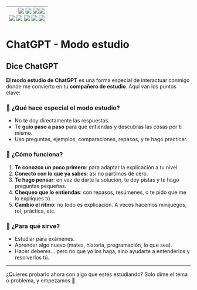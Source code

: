 <div align=right>
 
|[![](https://img.shields.io/badge/-Inicio-FFF?style=flat&logo=Emlakjet&logoColor=black)](/README.md) [![](https://img.shields.io/badge/-Introducción-FFF?style=flat&logo=abbrobotstudio&logoColor=black)](/documentos/intro.md) [![](https://img.shields.io/badge/-Panorámica-FFF?style=flat&logo=openstreetmap&logoColor=black)](/documentos/panoramica.md)[![](https://img.shields.io/badge/-Modelos_de_lenguaje-FFF?style=flat&logo=LiveChat&logoColor=black)](/documentos/LLMs.md)<br>  [![](https://img.shields.io/badge/-Prompts-FFF?style=flat&logo=Proton&logoColor=black)](/documentos/prompts/README.md) [![](https://img.shields.io/badge/-Ing,_de_prompts-FFF?style=flat&logo=googleearthengine&logoColor=black)](/documentos/ingenieriaDePrompts/README.md) [![](https://img.shields.io/badge/-Patrones-FFF?style=flat&logo=textpattern&logoColor=black)](/documentos/ingenieriaDePrompts/patrones/README.md) [![](https://img.shields.io/badge/8vP-FFF?style=flat&logo=v8&logoColor=black)](/documentos/prompts/mejoresPracticas/8virtudesDelPrompting.md) [![](https://img.shields.io/badge/-Casos_de_uso-FFF?style=flat&logo=gitbook&logoColor=black)](/documentos/casosDeUso/README.md)|
|-:|

</div>

# ChatGPT - Modo estudio

## Dice ChatGPT


**El modo estudio de ChatGPT** es una forma especial de interactuar conmigo donde me convierto en tu **compañero de estudio**. Aquí van los puntos clave:

### 🌱 ¿Qué hace especial el modo estudio?

* No te doy directamente las respuestas.
* Te **guío paso a paso** para que entiendas y descubras las cosas por ti mismo.
* Uso preguntas, ejemplos, comparaciones, repasos, y te hago practicar.

### 🧠 ¿Cómo funciona?

1. **Te conozco un poco primero**: para adaptar la explicación a tu nivel.
2. **Conecto con lo que ya sabes**: así no partimos de cero.
3. **Te hago pensar**: en vez de darte la solución, te doy pistas y te hago preguntas pequeñas.
4. **Chequeo que lo entiendas**: con repasos, resúmenes, o te pido que me lo expliques tú.
5. **Cambio el ritmo**: no todo es explicación. A veces hacemos minijuegos, rol, práctica, etc.

### 🎯 ¿Para qué sirve?

* Estudiar para exámenes.
* Aprender algo nuevo (mates, historia, programación, lo que sea).
* Hacer deberes... pero no que yo los haga, sino ayudarte a entenderlos y resolverlos tú.

---

¿Quieres probarlo ahora con algo que estés estudiando? Solo dime el tema o problema, y empezamos 🙂
